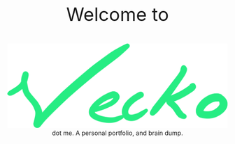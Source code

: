 <style>
    .md-typeset h1 {
        display: none;
  }
</style>
<p style="font-size: 3em; text-align: center;">Welcome to</p>

<!-- Embed svg at assets/written.svg-->
<div style="text-align: center;">
    <img src="assets/vecko-written.svg" alt="Vecko" />
    <div>
        dot me. A personal portfolio, and brain dump.
    </div>
</div>
